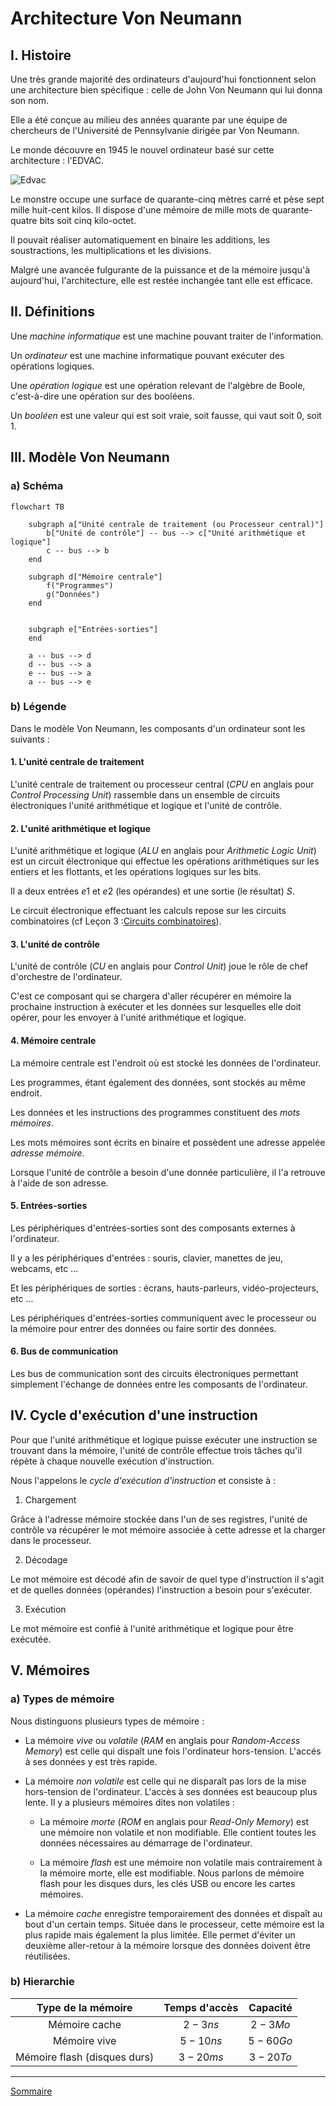 # Architecture Von Neumann

## I. Histoire

Une très grande majorité des ordinateurs d'aujourd'hui fonctionnent selon une architecture bien spécifique : celle de John Von Neumann qui lui donna son nom.

Elle a été conçue au milieu des années quarante par une équipe de chercheurs de l'Université de Pennsylvanie dirigée par Von Neumann.

Le monde découvre en 1945 le nouvel ordinateur basé sur cette architecture : l'EDVAC.

![Edvac](./img/edvac.png)

Le monstre occupe une surface de quarante-cinq mètres carré et pèse sept mille huit-cent kilos. Il dispose d'une mémoire de mille mots de quarante-quatre bits soit cinq kilo-octet.

Il pouvait réaliser automatiquement en binaire les additions, les soustractions, les multiplications et les divisions.

Malgré une avancée fulgurante de la puissance et de la mémoire jusqu'à aujourd'hui, l'architecture, elle est restée inchangée tant elle est efficace.

## II. Définitions

Une *machine informatique* est une machine pouvant traiter de l'information.

Un *ordinateur* est une machine informatique pouvant exécuter des opérations logiques.

Une *opération logique* est une opération relevant de l'algèbre de Boole, c'est-à-dire une opération sur des booléens.

Un *booléen* est une valeur qui est soit vraie, soit fausse, qui vaut soit $0$, soit $1$.

## III. Modèle Von Neumann

### a) Schéma

```mermaid
flowchart TB
    
    subgraph a["Unité centrale de traitement (ou Processeur central)"]
        b["Unité de contrôle"] -- bus --> c["Unité arithmétique et logique"]
        c -- bus --> b
    end

    subgraph d["Mémoire centrale"]
        f("Programmes")
        g("Données")
    end
    

    subgraph e["Entrées-sorties"]
    end

    a -- bus --> d
    d -- bus --> a
    e -- bus --> a
    a -- bus --> e
```

### b) Légende

Dans le modèle Von Neumann, les composants d'un ordinateur sont les suivants :

#### 1. L'unité centrale de traitement

L'unité centrale de traitement ou processeur central (*CPU* en anglais pour *Control Processing Unit*) rassemble dans un ensemble de circuits électroniques l'unité arithmétique et logique et l'unité de contrôle.

#### 2. L'unité arithmétique et logique

L'unité arithmétique et logique (*ALU* en anglais pour *Arithmetic Logic Unit*) est un circuit électronique qui effectue les opérations arithmétiques sur les entiers et les flottants, et les opérations logiques sur les bits.

Il a deux entrées $e1$ et $e2$ (les opérandes) et une sortie (le résultat) $S$.

Le circuit électronique effectuant les calculs repose sur les circuits combinatoires (cf Leçon 3 :[Circuits combinatoires](./Circuits_combinatoires.md)).

#### 3. L'unité de contrôle

L'unité de contrôle (*CU* en anglais pour *Control Unit*) joue le rôle de chef d'orchestre de l'ordinateur.

C'est ce composant qui se chargera d'aller récupérer en mémoire la prochaine instruction à exécuter et les données sur lesquelles elle doit opérer, pour les envoyer à l'unité arithmétique et logique.

#### 4. Mémoire centrale

La mémoire centrale est l'endroit où est stocké les données de l'ordinateur.

Les programmes, étant également des données, sont stockés au même endroit.

Les données et les instructions des programmes constituent des *mots mémoires*.

Les mots mémoires sont écrits en binaire et possèdent une adresse appelée *adresse mémoire*.

Lorsque l'unité de contrôle a besoin d'une donnée particulière, il l'a retrouve à l'aide de son adresse.

#### 5. Entrées-sorties

Les périphériques d'entrées-sorties sont des composants externes à l'ordinateur.

Il y a les périphériques d'entrées : souris, clavier, manettes de jeu, webcams, etc ...

Et les périphériques de sorties : écrans, hauts-parleurs, vidéo-projecteurs, etc ...

Les périphériques d'entrées-sorties communiquent avec le processeur ou la mémoire pour entrer des données ou faire sortir des données.

#### 6. Bus de communication

Les bus de communication sont des circuits électroniques permettant simplement l'échange de données entre les composants de l'ordinateur.

## IV. Cycle d'exécution d'une instruction

Pour que l'unité arithmétique et logique puisse exécuter une instruction se trouvant dans la mémoire, l'unité de contrôle effectue trois tâches qu'il répète à chaque nouvelle exécution d'instruction.

Nous l'appelons le *cycle d'exécution d'instruction* et consiste à :

1. Chargement

Grâce à l'adresse mémoire stockée dans l'un de ses registres, l'unité de contrôle va récupérer le mot mémoire associée à cette adresse et la charger dans le processeur.

2. Décodage

Le mot mémoire est décodé afin de savoir de quel type d'instruction il s'agit et de quelles données (opérandes) l'instruction a besoin pour s'exécuter.

3. Exécution

Le mot mémoire est confié à l'unité arithmétique et logique pour être exécutée.

## V. Mémoires

### a) Types de mémoire

Nous distinguons plusieurs types de mémoire :

- La mémoire *vive* ou *volatile* (*RAM* en anglais pour *Random-Access Memory*) est celle qui dispaît une fois l'ordinateur hors-tension. L'accés à ses données y est très rapide.

- La mémoire *non volatile* est celle qui ne disparaît pas lors de la mise hors-tension de l'ordinateur. L'accès à ses données est beaucoup plus lente. Il y a plusieurs mémoires dites non volatiles :

    + La mémoire *morte* (*ROM* en anglais pour *Read-Only Memory*) est une mémoire non volatile et non modifiable. Elle contient toutes les données nécessaires au démarrage de l'ordinateur.

    + La mémoire *flash* est une mémoire non volatile mais contrairement à la mémoire morte, elle est modifiable. Nous parlons de mémoire flash pour les disques durs, les clés USB ou encore les cartes mémoires.

- La mémoire *cache* enregistre temporairement des données et dispaît au bout d'un certain temps. Située dans le processeur, cette mémoire est la plus rapide mais également la plus limitée. Elle permet d'éviter un deuxième aller-retour à la mémoire lorsque des données doivent être réutilisées.

### b) Hierarchie

| Type de la mémoire | Temps d'accès | Capacité |
| :---: | :---: | :---: |
| Mémoire cache | $2-3 ns$ | $2-3 Mo$ |
| Mémoire vive | $5-10 ns$ | $5-60 Go$ |
| Mémoire flash (disques durs) | $3-20 ms$ | $3-20 To$ |

___________________

[Sommaire](./../README.md)
